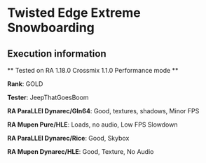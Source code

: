 # Twisted Edge Extreme Snowboarding 

## Execution information


** Tested on RA 1.18.0 Crossmix 1.1.0 Performance mode **


**Rank**: GOLD


**Tester**: JeepThatGoesBoom



**RA ParaLLEl Dynarec/Gln64**: Good, textures, shadows, Minor FPS


**RA Mupen Pure/HLE**: Loads, no audio, Low FPS Slowdown


**RA ParaLLEl Dynarec/Rice**: Good, Skybox


**RA Mupen Dynarec/HLE**: Good, Texture, No Audio